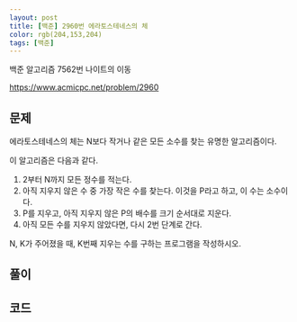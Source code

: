 ```yaml
---
layout: post
title: [백준] 2960번 에라토스테네스의 체
color: rgb(204,153,204)
tags: [백준]
---
```


백준 알고리즘 7562번 나이트의 이동

https://www.acmicpc.net/problem/2960

## 문제

에라토스테네스의 체는 N보다 작거나 같은 모든 소수를 찾는 유명한 알고리즘이다.

이 알고리즘은 다음과 같다.

1. 2부터 N까지 모든 정수를 적는다.
2. 아직 지우지 않은 수 중 가장 작은 수를 찾는다. 이것을 P라고 하고, 이 수는 소수이다.
3. P를 지우고, 아직 지우지 않은 P의 배수를 크기 순서대로 지운다.
4. 아직 모든 수를 지우지 않았다면, 다시 2번 단계로 간다.

N, K가 주어졌을 때, K번째 지우는 수를 구하는 프로그램을 작성하시오.



## 풀이





## 코드





